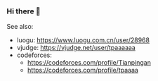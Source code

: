 ### Hi there 👋
See also: 
- luogu: https://www.luogu.com.cn/user/28968
- vjudge: https://vjudge.net/user/tpaaaaaa
- codeforces:
  - https://codeforces.com/profile/Tianpingan
  - https://codeforces.com/profile/tpaaaa



<!-- [![我的 GitHub 数据](https://github-readme-stats.vercel.app/api?username=tianpingan)]() -->


<!--
**Tianpingan/Tianpingan** is a ✨ _special_ ✨ repository because its `README.md` (this file) appears on your GitHub profile.

Here are some ideas to get you started:

- 🔭 I’m currently working on ...
- 🌱 I’m currently learning ...
- 👯 I’m looking to collaborate on ...
- 🤔 I’m looking for help with ...
- 💬 Ask me about ...
- 📫 How to reach me: ...
- 😄 Pronouns: ...
- ⚡ Fun fact: ...
-->
